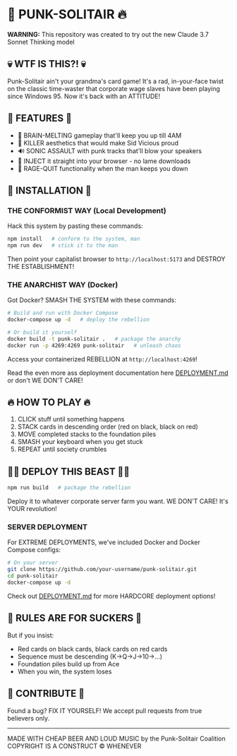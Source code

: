 # 🤘 PUNK-SOLITAIR 🔥

**WARNING:** This repository was created to try out the new Claude 3.7 Sonnet Thinking model

## 💀 WTF IS THIS?! 💀

Punk-Solitair ain't your grandma's card game! It's a rad, in-your-face twist on the classic time-waster that corporate wage slaves have been playing since Windows 95. Now it's back with an ATTITUDE!

## 🔪 FEATURES 🔪

- 🧠 BRAIN-MELTING gameplay that'll keep you up till 4AM
- 🖤 KILLER aesthetics that would make Sid Vicious proud
- 🔊 SONIC ASSAULT with punk tracks that'll blow your speakers
- 💉 INJECT it straight into your browser - no lame downloads
- 🤬 RAGE-QUIT functionality when the man keeps you down

## 🔌 INSTALLATION 🔌

### THE CONFORMIST WAY (Local Development)

Hack this system by pasting these commands:

```bash
npm install   # conform to the system, man
npm run dev   # stick it to the man
```

Then point your capitalist browser to `http://localhost:5173` and DESTROY THE ESTABLISHMENT!

### THE ANARCHIST WAY (Docker)

Got Docker? SMASH THE SYSTEM with these commands:

```bash
# Build and run with Docker Compose
docker-compose up -d   # deploy the rebellion

# Or build it yourself
docker build -t punk-solitair .   # package the anarchy
docker run -p 4269:4269 punk-solitair   # unleash chaos
```
Access your containerized REBELLION at `http://localhost:4269`!

Read the even more ass deployment documentation here [DEPLOYMENT.md](DEPLOYMENT.md) or don't WE DON'T CARE!

## 🔥 HOW TO PLAY 🔥

1. CLICK stuff until something happens
2. STACK cards in descending order (red on black, black on red)
3. MOVE completed stacks to the foundation piles
4. SMASH your keyboard when you get stuck
5. REPEAT until society crumbles

## 🏴‍☠️ DEPLOY THIS BEAST 🏴‍☠️

```bash
npm run build   # package the rebellion
```

Deploy it to whatever corporate server farm you want. WE DON'T CARE! It's YOUR revolution!

### SERVER DEPLOYMENT

For EXTREME DEPLOYMENTS, we've included Docker and Docker Compose configs:

```bash
# On your server
git clone https://github.com/your-username/punk-solitair.git
cd punk-solitair
docker-compose up -d
```

Check out [DEPLOYMENT.md](DEPLOYMENT.md) for more HARDCORE deployment options!

## 🚫 RULES ARE FOR SUCKERS 🚫

But if you insist:
- Red cards on black cards, black cards on red cards
- Sequence must be descending (K→Q→J→10→...)
- Foundation piles build up from Ace
- When you win, the system loses

## 🖕 CONTRIBUTE 🖕

Found a bug? FIX IT YOURSELF! We accept pull requests from true believers only.

---

MADE WITH CHEAP BEER AND LOUD MUSIC by the Punk-Solitair Coalition
COPYRIGHT IS A CONSTRUCT © WHENEVER
